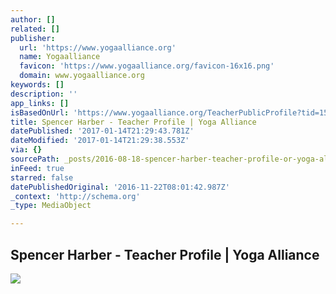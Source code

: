 ```yaml
---
author: []
related: []
publisher:
  url: 'https://www.yogaalliance.org'
  name: Yogaalliance
  favicon: 'https://www.yogaalliance.org/favicon-16x16.png'
  domain: www.yogaalliance.org
keywords: []
description: ''
app_links: []
isBasedOnUrl: 'https://www.yogaalliance.org/TeacherPublicProfile?tid=151509'
title: Spencer Harber - Teacher Profile | Yoga Alliance
datePublished: '2017-01-14T21:29:43.781Z'
dateModified: '2017-01-14T21:29:38.553Z'
via: {}
sourcePath: _posts/2016-08-18-spencer-harber-teacher-profile-or-yoga-alliance.md
inFeed: true
starred: false
datePublishedOriginal: '2016-11-22T08:01:42.987Z'
_context: 'http://schema.org'
_type: MediaObject

---
```

<article style=""><h1>Spencer Harber - Teacher Profile | Yoga Alliance</h1><img src="https://www.yogaalliance.org/Portals/0/Logo.png" /></article>